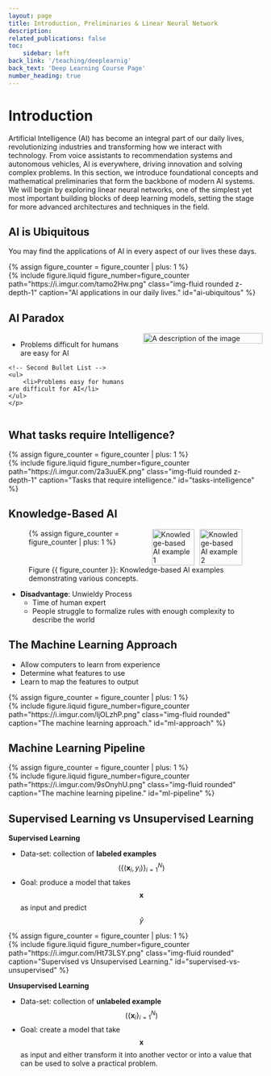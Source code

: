 ```yaml
---
layout: page
title: Introduction, Preliminaries & Linear Neural Network
description: 
related_publications: false
toc:
    sidebar: left
back_link: '/teaching/deeplearnig'
back_text: 'Deep Learning Course Page'
number_heading: true
---
```


# Introduction 
Artificial Intelligence (AI) has become an integral part of our daily lives, revolutionizing industries and transforming how we interact with technology. From voice assistants to recommendation systems and autonomous vehicles, AI is everywhere, driving innovation and solving complex problems. In this section, we introduce foundational concepts and mathematical preliminaries that form the backbone of modern AI systems. We will begin by exploring linear neural networks, one of the simplest yet most important building blocks of deep learning models, setting the stage for more advanced architectures and techniques in the field.

## AI is Ubiquitous
You may find the applications of AI in every aspect of our lives these days.
<div class="row mt-3">
    {% assign figure_counter = figure_counter | plus: 1 %}
    <div class="col-sm mt-3 mt-md-0">
        {% include figure.liquid
            figure_number=figure_counter
            path="https://i.imgur.com/tamo2Hw.png"
            class="img-fluid rounded z-depth-1"
            caption="AI applications in our daily lives."
            id="ai-ubiquitous" %}
    </div>
</div>

## AI Paradox
<div style="display: flex; align-items: flex-start;">
  <!-- Text Content -->
  <div style="margin-right: 15px; max-width: 50%;">
    <p>
    <!-- First Bullet List -->
    <ul style="margin-right: 20px;">
        <li>Problems difficult for humans are easy for AI</li>
    </ul>
    
    <!-- Second Bullet List -->
    <ul>
        <li>Problems easy for humans are difficult for AI</li>
    </ul>
    </p>
  </div>

  <!-- Image -->
  <div style="flex-grow: 1; max-width: 50%;">
    <img
      src="https://i.imgur.com/HmExOOn.png"
      alt="A description of the image"
      style="width: 100%; height: auto;"
    >
  </div>
</div>

## What tasks require Intelligence?

<div class="row mt-3">
    {% assign figure_counter = figure_counter | plus: 1 %}
    <div class="col-sm mt-3 mt-md-0">
        {% include figure.liquid
            figure_number=figure_counter
            path="https://i.imgur.com/2a3uuEK.png"
            class="img-fluid rounded z-depth-1"
            caption="Tasks that require intelligence."
            id="tasks-intelligence" %}
    </div>
</div>

## Knowledge-Based AI
<div class="row mt-3">
    <div class="col-12 text-center">
        <figure id="knowledge-based-ai">
            <div style="display: flex; justify-content: center; gap: 10px;">
                {% assign figure_counter = figure_counter | plus: 1 %}
                <div style="flex: 1; max-width: 45%; display: flex; justify-content: center;">
                    <img
                        src="https://i.imgur.com/XYxUdWj.png"
                        alt="Knowledge-based AI example 1"
                        class="img-fluid rounded"
                        style="width: 100%; height: auto; object-fit: contain;"
                        id="knowledge-ai-1">
                </div>
                <div style="flex: 1; max-width: 45%; display: flex; justify-content: center;">
                    <img
                        src="https://i.imgur.com/PyZ9SuN.png"
                        alt="Knowledge-based AI example 2"
                        class="img-fluid rounded"
                        style="width: 100%; height: auto; object-fit: contain;"
                        id="knowledge-ai-2">
                </div>
            </div>
            <figcaption class="caption mt-2">
                Figure {{ figure_counter }}: Knowledge-based AI examples demonstrating various concepts.
            </figcaption>
        </figure>
    </div>
</div>

- **Disadvantage**: Unwieldy Process
  - Time of human expert
  - People struggle to formalize rules with enough complexity to describe the world

## The Machine Learning Approach
 - Allow computers to learn from experience
 - Determine what features to use
 - Learn to map the features to output
<div class="row mt-3">
    {% assign figure_counter = figure_counter | plus: 1 %}
    <div class="col-sm mt-3 mt-md-0">
        {% include figure.liquid
            figure_number=figure_counter
            path="https://i.imgur.com/ljOLzhP.png"
            class="img-fluid rounded"
            caption="The machine learning approach."
            id="ml-approach" %}
    </div>
</div>

## Machine Learning Pipeline
<div class="row mt-3">
    {% assign figure_counter = figure_counter | plus: 1 %}
    <div class="col-sm mt-3 mt-md-0">
        {% include figure.liquid
            figure_number=figure_counter
            path="https://i.imgur.com/9sOnyhU.png"
            class="img-fluid rounded"
            caption="The machine learning pipeline."
            id="ml-pipeline" %}
    </div>
</div>

## Supervised Learning vs Unsupervised Learning 

**Supervised Learning**
 - Data-set: collection of **labeled examples** $$\left(\left\{\left(\mathbf{x}_{i}, y_{i}\right)\right\}_{i=1}^{N}\right)$$
 - Goal: produce a model that takes $$\mathbf{x}$$ as input and predict $$\hat{y}$$

<div class="row mt-3">
    {% assign figure_counter = figure_counter | plus: 1 %}
    <div class="col-sm mt-3 mt-md-0">
        {% include figure.liquid
            figure_number=figure_counter
            path="https://i.imgur.com/Ht73LSY.png"
            class="img-fluid rounded"
            caption="Supervised vs Unsupervised Learning."
            id="supervised-vs-unsupervised" %}
    </div>
</div>

**Unsupervised Learning**
- Data-set: collection of **unlabeled example** $$\left(\left\{\mathbf{x}_{i}\right\}_{i=1}^{N}\right)$$
- Goal: create a model that take $$\mathbf{x}$$ as input and either transform it into another vector or into a value that can be used to solve a practical problem.